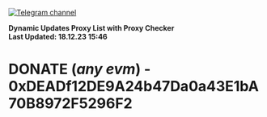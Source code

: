 [![Telegram channel](https://img.shields.io/endpoint?url=https://runkit.io/damiankrawczyk/telegram-badge/branches/master?url=https://t.me/n4z4v0d)](https://t.me/n4z4v0d) 

**Dynamic Updates Proxy List with Proxy Checker**  
**Last Updated: 18.12.23 15:46**

# DONATE (_any evm_) - 0xDEADf12DE9A24b47Da0a43E1bA70B8972F5296F2

